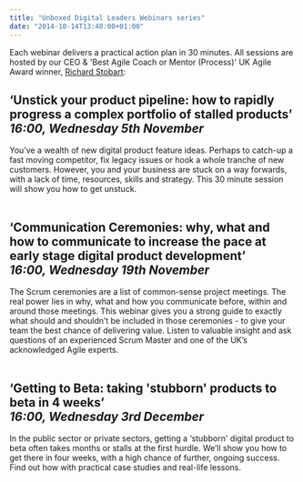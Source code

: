```yaml
---
title: "Unboxed Digital Leaders Webinars series"
date: "2014-10-14T13:40:00+01:00"
---
```


<p>Each webinar delivers a practical action plan in 30 minutes. All sessions are hosted by our CEO &amp; &#39;Best Agile Coach or Mentor (Process)&#39; UK Agile Award winner, <a href="http:///people#richard-stobart">Richard Stobart</a>:</p>

<h2><b>‘Unstick your product pipeline: how to rapidly progress a complex portfolio of stalled products’ </b><br/>
<i>16:00, Wednesday 5th November</i></h2>

<p>You’ve a wealth of new digital product feature ideas. Perhaps to catch-up a fast moving competitor, fix legacy issues or hook a whole tranche of new customers. However, you and your business are stuck on a way forwards, with a lack of time, resources, skills and strategy. This 30 minute session will show you how to get unstuck.<br/>
<br/></p>

<h2><b>‘Communication Ceremonies: why, what and how to communicate to increase the pace at early stage digital product development’  </b><br/>
<i>16:00, Wednesday 19th November</i></h2>

<p>The Scrum ceremonies are a list of common-sense project meetings. The real power lies in why, what and how you communicate before, within and around those meetings. This webinar gives you a strong guide to exactly what should and shouldn’t be included in those ceremonies - to give your team the best chance of delivering value. Listen to valuable insight and ask questions of an experienced Scrum Master and one of the UK’s acknowledged Agile experts.<br/>
<br/></p>

<h2><b>‘Getting to Beta: taking 'stubborn' products to beta in 4 weeks’
</b><br/>
<i>16:00, Wednesday 3rd December</i></h2>

<p>In the public sector or private sectors, getting a ‘stubborn&#39; digital product to beta often takes months or stalls at the first hurdle. We’ll show you how to get there in four weeks, with a high chance of further, ongoing success. Find out how with practical case studies and real-life lessons.<br/>
<br/></p>
